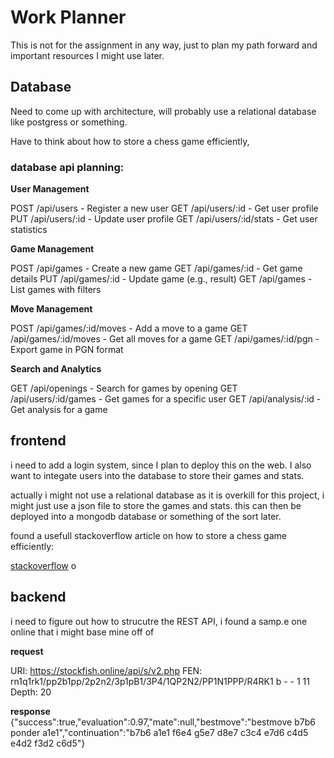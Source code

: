 # Work Planner

This is not for the assignment in any way, just to plan my path forward and important resources I might use later.

## Database

Need to come up with architecture, will probably use a relational database like postgress or something.

Have to think about how to store a chess game efficiently,

### database api planning:

**User Management**

POST /api/users - Register a new user
GET /api/users/:id - Get user profile
PUT /api/users/:id - Update user profile
GET /api/users/:id/stats - Get user statistics

**Game Management**

POST /api/games - Create a new game
GET /api/games/:id - Get game details
PUT /api/games/:id - Update game (e.g., result)
GET /api/games - List games with filters

**Move Management**

POST /api/games/:id/moves - Add a move to a game
GET /api/games/:id/moves - Get all moves for a game
GET /api/games/:id/pgn - Export game in PGN format

**Search and Analytics**

GET /api/openings - Search for games by opening
GET /api/users/:id/games - Get games for a specific user
GET /api/analysis/:id - Get analysis for a game

## frontend

i need to add a login system, since I plan to deploy this on the web. I also want to integate users into the database to store their games and stats.

actually i might not use a relational database as it is overkill for this project, i might just use a json file to store the games and stats. this can then be deployed into a mongodb database or something of the sort later.

found a usefull stackoverflow article on how to store a chess game efficiently:

[stackoverflow](https://stackoverflow.com/questions/76429164/how-to-store-a-chess-game-efficiently)
o

## backend

i need to figure out how to strucutre the REST API, i found a samp.e one online that i might base mine off of

**request**

URI: https://stockfish.online/api/s/v2.php
FEN: rn1q1rk1/pp2b1pp/2p2n2/3p1pB1/3P4/1QP2N2/PP1N1PPP/R4RK1 b - - 1 11
Depth: 20

**response**
{"success":true,"evaluation":0.97,"mate":null,"bestmove":"bestmove b7b6 ponder a1e1","continuation":"b7b6 a1e1 f6e4 g5e7 d8e7 c3c4 e7d6 c4d5 e4d2 f3d2 c6d5"}

